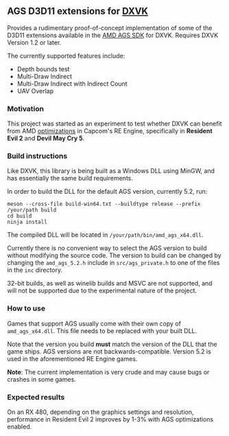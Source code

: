 ## AGS D3D11 extensions for [DXVK](https://github.com/doitsujin/dxvk)

Provides a rudimentary proof-of-concept implementation of some of the D3D11 extensions available in the [AMD AGS SDK](https://github.com/GPUOpen-LibrariesAndSDKs/AGS_SDK) for DXVK. Requires DXVK Version 1.2 or later.

The currently supported features include:
- Depth bounds test
- Multi-Draw Indirect
- Multi-Draw Indirect with Indirect Count
- UAV Overlap

### Motivation
This project was started as an experiment to test whether DXVK can benefit from AMD [optimizations](https://gpuopen.com/gdc-presentations/2019/gdc-2019-s4-optimization-techniques-re2-dmc5.pdf) in Capcom's RE Engine, specifically in **Resident Evil 2** and **Devil May Cry 5**.

### Build instructions
Like DXVK, this library is being built as a Windows DLL using MinGW, and has essentially the same build requirements.

In order to build the DLL for the default AGS version, currently 5.2, run:
```
meson --cross-file build-win64.txt --buildtype release --prefix /your/path build
cd build
ninja install
```

The compiled DLL will be located in `/your/path/bin/amd_ags_x64.dll`.

Currently there is no convenient way to select the AGS version to build without modifying the source code. The version to build can be changed by changing the `amd_ags_5.2.h` include in `src/ags_private.h` to one of the files in the `inc` directory.

32-bit builds, as well as winelib builds and MSVC are not supported, and will not be supported due to the experimental nature of the project.

### How to use
Games that support AGS usually come with their own copy of `amd_ags_x64.dll`. This file needs to be replaced with your built DLL.

Note that the version you build **must** match the version of the DLL that the game ships. AGS versions are not backwards-compatible. Version 5.2 is used in the aforementioned RE Engine games.

**Note**: The current implementation is very crude and may cause bugs or crashes in some games.

### Expected results
On an RX 480, depending on the graphics settings and resolution, performance in Resident Evil 2 improves by 1-3% with AGS optimizations enabled.
